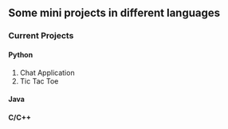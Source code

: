 ## Some mini projects in different languages

### Current Projects

#### Python
1. Chat Application
2. Tic Tac Toe


#### Java



#### C/C++